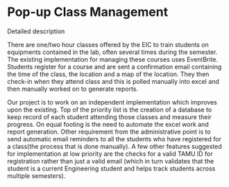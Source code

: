 Pop-up Class Management
========================

Detailed description

There are one/two hour classes offered by the EIC to train students on equipments contained in the lab, often several times during the semester. The existing implementation for managing these courses uses EventBrite. Students register for a course and are sent a confirmation email containing the time of the class, the location and a map of the location. They then check-in when they attend class and this is polled manually into excel and then manually worked on to generate reports.

Our project is to work on an independent implementation which improves upon the existing. Top of the priority list is the creation of a database to keep record of each student attending those classes and measure their progress. On equal footing is the need to automate the excel work and report generation. Other requirement from the administrative point is to send automatic email reminders to all the students who have registered for a class(the process that is done manually). A few other features suggested for implementation at low priority are the checks for a valid TAMU ID for registration rather than just a valid email (which in turn validates that the student is a current Engineering student and helps track students across multiple semesters).


